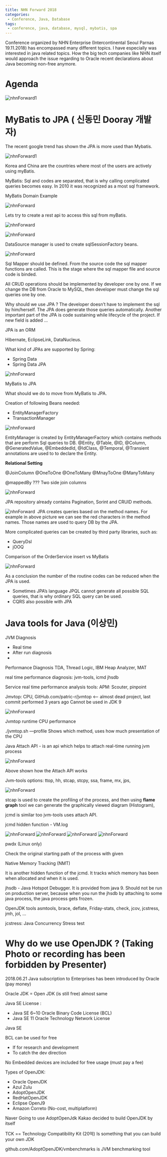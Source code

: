 ```yaml
---
title: NHN Forward 2018
categories:
 - Conference, Java, Database
tags:
 - conference, java, database, mysql, mybatis, spa
---
```




Conference organized by NHN Enterprise (Intercontinental Seoul Parnas 19.11.2018) has encompassed many different topics. I have especially was interested in java related topics. How the big tech companies like NHN itself would approach the issue regarding to Oracle recent declarations about Java becoming non-free anymore.

# Agenda

![nhnForward1](/assets/2018-11-19-nhn-conference/program.jpg)

# MyBatis to JPA ( 신동민 Dooray 개발자)

The recent google trend has shown the JPA is more used than Mybatis.

![nhnForward1](/assets/2018-11-19-nhn-conference/1.jpg)

Korea and China are the countries where most of the users are actively using myBatis. 

MyBatis: Sql and codes are separated, that is why calling complicated queries becomes easy. In 2010 it was recognized as a most sql framework.


MyBatis Domain Example

![nhnForward](/assets/2018-11-19-nhn-conference/2.jpg)

Lets try to create a rest api to access this sql from myBatis.

![nhnForward](/assets/2018-11-19-nhn-conference/3.jpg)

![nhnForward](/assets/2018-11-19-nhn-conference/4.jpg)

DataSource manager is used to create sqlSessionFactory beans. 

![nhnForward](/assets/2018-11-19-nhn-conference/5.jpg)

Sql Mapper should be defined. From the source code the sql mapper functions are called. This is the stage where the sql mapper file and source code is binded.

All CRUD operations should be implemented by developer one by one. If we change the DB from Oracle to MySQL, then developer must change the sql queries one by one.


Why should we use JPA ?
The developer doesn’t have to implement the sql by him/herself. The JPA does generate those queries automatically. Another important part of the JPA is code sustaining while lifecycle of the project. If new field is added …


JPA is an ORM

Hibernate, EclipseLink, DataNucleus.

What kind of JPAs are supported by Spring:
- Spring Data
- Spring Data JPA 

![nhnForward](/assets/2018-11-19-nhn-conference/6.jpg)

MyBatis to JPA

What should we do to move from MyBatis to JPA.

Creation of following Beans needed:
- EntityManagerFactory
- TransactionManager

![nhnForward](/assets/2018-11-19-nhn-conference/7.jpg)

EntityManager is created by EntityManagerFactory which contains methods that are perform Sql queries to DB. @Entity, @Table, @ID, @Column, @GeneratedValue, @EmbeddedId, @IdClass, @Temporal, @Transient annotations are used to to declare the Entity.

**Relational Setting**

@JoinColumn
@OneToOne
@OneToMany
@MnayToOne
@ManyToMany

@mappedBy ??? Two side join columns

![nhnForward](/assets/2018-11-19-nhn-conference/8.jpg)

JPA repository already contains Pagination, Sorint and CRUID methods. 

![nhnForward](/assets/2018-11-19-nhn-conference/9.jpg) 
JPA creates queries based on the method names. For example in above picture we can see the red characters in the method names. Those names are used to query DB by the JPA.


More complicated queries can be created by third party libraries, such as:
- QueryDsl
- jOOQ

Comparison of the OrderService insert vs MyBatis

![nhnForward](/assets/2018-11-19-nhn-conference/10.jpg)


As a conclusion the number of the routine codes can be reduced when the JPA is used. 

- Sometimes JPA’s language JPQL cannot generate all possible SQL queries, that is why ordinary SQL query can be used. 
- CQRS also possible with JPA

# Java tools for Java (이상민)

JVM Diagnosis
- Real time 
- After run diagnosis
- 
Performance Diagnosis
TDA, Thread Logic, IBM Heap Analyzer, MAT


real time performance diagnosis:  jvm-tools, icmd jhsdb


Service real time performance analysis tools:
APM: Scouter, pinpoint


Jmvtop: CPU, GitHub.com/patric-r/jvmtop   <— almost dead project, last commit performed 3 years ago
Cannot be used in JDK 9

![nhnForward](/assets/2018-11-19-nhn-conference/11.jpg)

 Jvmtop runtime CPU performance

./jvmtop.sh —profile <pid>
 Shows which method, uses how much presentation of the CPU

Java Attach API - is an api which helps to attach real-time running jvm process

![nhnForward](/assets/2018-11-19-nhn-conference/12.jpg)

Above shown how the Attach API works


 Jvm-tools options: ttop, hh, stcap, stcpy, ssa, frame, mx, jps, 

![nhnForward](/assets/2018-11-19-nhn-conference/13.jpg)

stcap is used to create the profiling of the process, and then using **flame graph** tool we can generate the graphically viewed  diagram (Histogram), 


jcmd is similar too jvm-tools uses attach API. 

jcmd hidden function  - VM.log

![nhnForward](/assets/2018-11-19-nhn-conference/14.jpg)
![nhnForward](/assets/2018-11-19-nhn-conference/15.jpg)
![nhnForward](/assets/2018-11-19-nhn-conference/16.jpg)
![nhnForward](/assets/2018-11-19-nhn-conference/17.jpg)

pwdx <pid> (Linux only)

Check the original starting path of the process with given <pid>

Native Memory Tracking (NMT)


It is another hidden function of the jcmd. It tracks which memory has been when allocated and when it is used.

jhsdb - Java Hotspot Debugger. It is provided from java 9. Should not be run on production server, because when you run the jhsdb by attaching to some java process, the java process gets frozen. 

OpenJDK tools
asmtools, brace, deflate, Friday-stats, check, jcov, jcstress, jmh, jol,  …

jcstress: Java Concurrency Stress test


# Why do we use OpenJDK ? (Taking Photo or recording has been forbidden by Presenter)

2018.06.21 Java subscription to Enterprises has been introduced by Oracle (pay money)

Oracle JDK = Open JDK    (is still free) almost same

Java SE License :
- Java SE 6~10  Oracle Binary Code License (BCL)
- Java SE 11 Oracle Technology Network License

Java SE

BCL can be used for free
- If for research and development
- To catch the dev direction

No Embedded devices are included for free usage (must pay a fee)

Types of OpenJDK:
- Oracle OpenJDK
- Azul Zulu
- AdoptOpenJDK
- RedHatOpenJDK
- Eclipse OpenJ9
- Amazon Correto (No-cost, multiplatform)

Naver Going to use AdoptOpenJdk
Kakao decided to build OpenJDK by itself

TCK == Technology Compatibility Kit (20억)
Is something that you can build your own JDK 

github.com/AdoptOpenJDK/vmbenchmarks is JVM benchmarking tool




